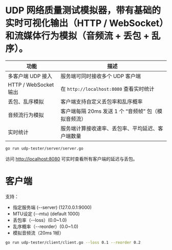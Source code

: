 # UDP 网络质量测试模拟器，带有基础的实时可视化输出（HTTP / WebSocket）和流媒体行为模拟（音频流 + 丢包 + 乱序）。

| 功能                    | 描述                               |
| --------------------- | -------------------------------- |
| 多客户端 UDP 接入         | 服务端可同时接收多个 UDP 客户端               |
| HTTP / WebSocket 输出 | 在 `http://localhost:8080` 查看实时统计 |
| 丢包、乱序模拟             | 客户端支持自定义丢包率和乱序概率                 |
| 音频流行为模拟             | 客户端每隔 20ms 发送 1 个 “音频帧” 包（模拟音频流） |
| 实时统计                | 服务端计算接收速率、丢包率、平均延迟、客户端数量         |


```bash
go run udp-tester/server/server.go 

```

访问 [http://localhost:8080](http://localhost:8080) 可实时查看所有客户端的延迟与丢包。

# 客户端

支持：
- 指定服务端 (--server) (127.0.0.1:9000)
- MTU设定 (--mtu) (default 1000)
- 丢包率（--loss）(0.0~1.0)
- 乱序概率（--reorder）(0.0~1.0)
- 模拟音频流（20ms 1帧）

```bash
go run udp-tester/client/client.go --loss 0.1 --reorder 0.2

```

